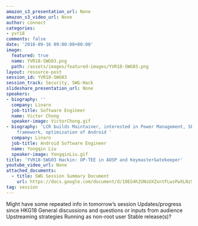 ```yaml
---
amazon_s3_presentation_url: None
amazon_s3_video_url: None
author: connect
categories:
- yvr18
comments: false
date: '2018-09-16 09:00:00+00:00'
image:
  featured: true
  name: YVR18-SWG03.png
  path: /assets/images/featured-images/YVR18-SWG03.png
layout: resource-post
session_id: YVR18-SWG03
session_track: Security, SWG-Hack
slideshare_presentation_url: None
speakers:
- biography: ''
  company: Linaro
  job-title: Software Engineer
  name: Victor Chong
  speaker-image: VictorChong.gif
- biography: 'LCR builds Maintainer, interested in Power Management, SELinux, android
    framework, optimization of Android '
  company: Linaro
  job-title: Android Software Engineer
  name: Yongqin Liu
  speaker-image: YongqinLiu.gif
title: 'YVR18-SWG03 Hackin: OP-TEE in AOSP and KeymasterGatekeeper'
youtube_video_url: None
attached_documents:
  - title: SWG Session Summary Document
    url: https://docs.google.com/document/d/10EG4h2UNsUXZxntFLwsPwXLNzSfmgMsHXU4y2MYKmH8/
tag: session
---
```


Might have some repeated info in tomorrow’s session
Updates/progress since HKG18
General discussions and questions or inputs from audience
Upstreaming strategies
Running as non-root user
Stable release(s)?